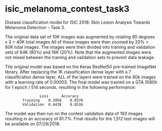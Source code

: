# isic_melanoma_contest_task3

Disease classification model for ISIC 2018: Skin Lesion Analysis Towards Melanoma Detection – Task 3.

The original data set of 10K images was augmented by rotating 90 degrees x 3 = 40K total images All of these images were then zoomed by 20% = 80K total images. The images were then divided into training and validation sets of 64K (80%) and 16K (20%). Note that the augmented images were not mixed between the training and validation sets to prevent data leakage.

The original model was based on the Keras ResNet50 pre-trained ImageNet library. After replacing the 1K classification dense layer with a 7 classification dense layer, ALL of the layers were trained on the 80k images with a learning rate of 0.00003. The final model was trained on a GTA 1080ti for 1 epoch / 514 seconds, resulting in the following performance:

					Loss	  Accuracy
			Training	0.3958	  0.8576
			Validation	0.4438	  0.8516

The model was then run on the contest validation data of 193 images resulting in an accuracy of 81.7%. Final results for the 1,512 test images will be available on 07/29/2018.
